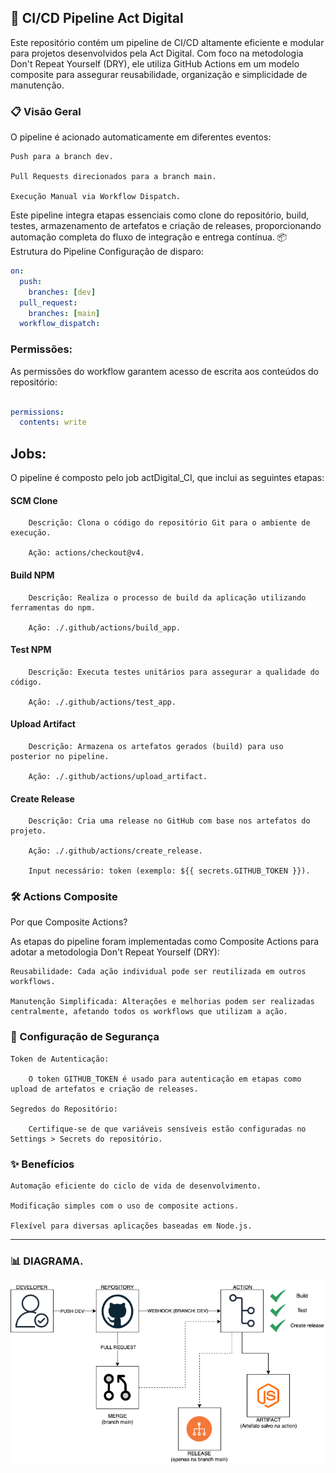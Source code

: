 ## 🚀 CI/CD Pipeline Act Digital

Este repositório contém um pipeline de CI/CD altamente eficiente e modular para projetos desenvolvidos pela Act Digital. Com foco na metodologia Don't Repeat Yourself (DRY), ele utiliza GitHub Actions em um modelo composite para assegurar reusabilidade, organização e simplicidade de manutenção.

### 📋 Visão Geral

O pipeline é acionado automaticamente em diferentes eventos:

    Push para a branch dev.

    Pull Requests direcionados para a branch main.

    Execução Manual via Workflow Dispatch.

Este pipeline integra etapas essenciais como clone do repositório, build, testes, armazenamento de artefatos e criação de releases, proporcionando automação completa do fluxo de integração e entrega contínua.
📦 Estrutura do Pipeline
Configuração de disparo:

```yaml
on:
  push:
    branches: [dev]
  pull_request:
    branches: [main]
  workflow_dispatch:
```
### Permissões:

As permissões do workflow garantem acesso de escrita aos conteúdos do repositório:

```yaml

permissions:
  contents: write
```

## Jobs:

O pipeline é composto pelo job actDigital_CI, que inclui as seguintes etapas:

####    SCM Clone

        Descrição: Clona o código do repositório Git para o ambiente de execução.

        Ação: actions/checkout@v4.

####    Build NPM

        Descrição: Realiza o processo de build da aplicação utilizando ferramentas do npm.

        Ação: ./.github/actions/build_app.

####    Test NPM

        Descrição: Executa testes unitários para assegurar a qualidade do código.

        Ação: ./.github/actions/test_app.

####    Upload Artifact

        Descrição: Armazena os artefatos gerados (build) para uso posterior no pipeline.

        Ação: ./.github/actions/upload_artifact.

####    Create Release

        Descrição: Cria uma release no GitHub com base nos artefatos do projeto.

        Ação: ./.github/actions/create_release.

        Input necessário: token (exemplo: ${{ secrets.GITHUB_TOKEN }}).

### 🛠️ Actions Composite
Por que Composite Actions?

As etapas do pipeline foram implementadas como Composite Actions para adotar a metodologia Don't Repeat Yourself (DRY):

    Reusabilidade: Cada ação individual pode ser reutilizada em outros workflows.

    Manutenção Simplificada: Alterações e melhorias podem ser realizadas centralmente, afetando todos os workflows que utilizam a ação.

### 🔑 Configuração de Segurança

    Token de Autenticação:

        O token GITHUB_TOKEN é usado para autenticação em etapas como upload de artefatos e criação de releases.

    Segredos do Repositório:

        Certifique-se de que variáveis sensíveis estão configuradas no Settings > Secrets do repositório.

### ✨ Benefícios

    Automação eficiente do ciclo de vida de desenvolvimento.

    Modificação simples com o uso de composite actions.

    Flexível para diversas aplicações baseadas em Node.js.

---
### 📊 DIAGRAMA.
![Diagranma do projeto](assets/images/testActDigital.png)

